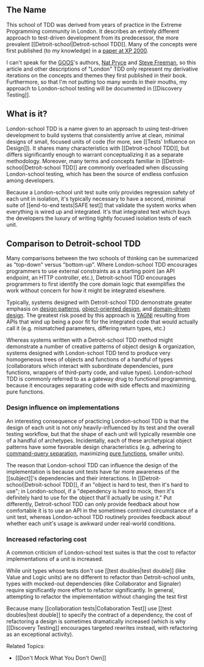 ## The Name

This school of TDD was derived from years of practice in the Extreme Programming community in London. It describes an entirely different approach to test-driven development from its predecessor, the more prevalent [[Detroit-school|Detroit-school TDD]]. Many of the concepts were first published (to my knowledge) in a [paper at XP 2000](http://www.ccs.neu.edu/research/demeter/related-work/extreme-programming/MockObjectsFinal.PDF). 

I can't speak for the [GOOS](http://www.growing-object-oriented-software.com)'s authors, [Nat Pryce](http://www.natpryce.com) and [Steve Freeman](http://www.higherorderlogic.com), so this article and other descriptions of "London" TDD only represent my derivative iterations on the concepts and themes they first published in their book. Furthermore, so that I'm not putting too many words in their mouths, my approach to London-school testing will be documented in [[Discovery Testing]].

## What is it?

London-school TDD is a name given to an approach to using test-driven development to build systems that consistently arrive at clean, minimal designs of small, focused units of code (for more, see [[Tests' Influence on Design]]). It shares many characteristics with [[Detroit-school TDD]], but differs significantly enough to warrant conceptualizing it as a separate methodology. Moreover, many terms and concepts familiar in [[Detroit-school|Detroit-school TDD]] are commonly overloaded when discussing London-school testing, which has been the source of endless confusion among developers. 

Because a London-school unit test suite only provides regression safety of each unit in isolation, it's typically necessary to have a second, minimal suite of [[end-to-end tests|SAFE test]] that validate the system works when everything is wired up and integrated. It's that integrated test which buys the developers the luxury of writing tightly focused isolation tests of each unit.

## Comparison to Detroit-school TDD

Many comparisons between the two schools of thinking can be summarized as "top-down" versus "bottom-up". Where London-school TDD encourages programmers to use external constraints as a starting point (an API endpoint, an HTTP controller, etc.), Detroit-school TDD encourages programmers to first identify the core domain logic that exemplifies the work without concern for how it might be integrated elsewhere.

Typically, systems designed with Detroit-school TDD demonstrate greater emphasis on [design patterns](https://en.wikipedia.org/wiki/Software_design_pattern), [object-oriented design](https://en.wikipedia.org/wiki/Object-oriented_design), and [domain-driven design](https://en.wikipedia.org/wiki/Domain-driven_design). The greatest risk posed by this approach is [YAGNI](https://en.wikipedia.org/wiki/You_aren%27t_gonna_need_it) resulting from APIs that wind up being a poor fit for the integrated code that would actually call it (e.g. mismatched parameters, differing return types, etc.)

Whereas systems written with a Detroit-school TDD method might demonstrate a number of creative patterns of object design & organization, systems designed with London-school TDD tend to produce very homogeneous trees of objects and functions of a handful of types (collaborators which interact with subordinate dependencies, pure functions, wrappers of third-party code, and value types). London-school TDD is commonly referred to as a gateway drug to functional programming, because it encourages separating code with side effects and maximizing pure functions. 

### Design influence on implementations

An interesting consequence of practicing London-school TDD is that the design of each unit is not only heavily-influenced by its test and the overall testing workflow, but that the shape of each unit will typically resemble one of a handful of archetypes. Incidentally, each of these archetypical object patterns have some favorable design characteristics (e.g. adhering to [command-query separation](https://en.wikipedia.org/wiki/Command–query_separation), maximizing [pure functions](https://en.wikipedia.org/wiki/Pure_function), smaller units).

The reason that London-school TDD can influence the design of the implementation is because unit tests have far more awareness of the [[subject]]'s dependencies and their interactions. In [[Detroit-school|Detroit-school TDD]], if an "object is hard to test, then it's hard to use"; in London-school, if a "dependency is hard to mock, then it's definitely hard to use for the object that'll actually be using it." Put differently, Detroit-school TDD can only provide feedback about how comfortable it is to use an API in the sometimes contrived circumstance of a unit test, whereas London-school TDD routinely provides feedback about whether each unit's usage is awkward under real-world conditions.

### Increased refactoring cost

A common criticism of London-school test suites is that the cost to refactor implementations of a unit is increased. 

While unit types whose tests don't use [[test doubles|test double]] (like Value and Logic units) are no different to refactor than Detroit-school units, types with mocked-out dependencies (like Collaborator and Signaler) require significantly more effort to refactor significantly. In general, attempting to refactor the implementation without changing the test first 

Because many [[collaboration tests|Collaboration Test]] use [[test doubles|test double]] to specify the contract of a dependency, the cost of refactoring a design is sometimes dramatically increased (which is why [[Discovery Testing]] encourages targeted rewrites instead, with refactoring as an exceptional activity).

Related Topics:

* [[Don't Mock What You Don't Own]]